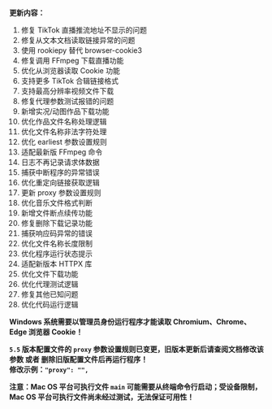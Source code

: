 **更新内容：**

1. 修复 TikTok 直播推流地址不显示的问题
2. 修复从文本文档读取链接异常的问题
3. 使用 rookiepy 替代 browser-cookie3
4. 修复调用 FFmpeg 下载直播功能
5. 优化从浏览器读取 Cookie 功能
6. 支持更多 TikTok 合辑链接格式
7. 支持最高分辨率视频文件下载
8. 修复代理参数测试报错的问题
9. 新增实况/动图作品下载功能
10. 优化作品文件名称处理逻辑
11. 优化文件名称非法字符处理
12. 优化 earliest 参数设置规则
13. 适配最新版 FFmpeg 命令
14. 日志不再记录请求体数据
15. 捕获中断程序的异常错误
16. 优化重定向链接获取逻辑
17. 更新 proxy 参数设置规则
18. 优化音乐文件格式判断
19. 新增文件断点续传功能
20. 修复删除下载记录功能
21. 捕获响应码异常的错误
22. 优化文件名称长度限制
23. 优化程序运行状态提示
24. 适配新版本 HTTPX 库
25. 优化文件下载功能
26. 优化代理测试逻辑
27. 修复其他已知问题
28. 优化代码运行逻辑

<p><strong>Windows 系统需要以管理员身份运行程序才能读取 Chromium、Chrome、Edge 浏览器 Cookie！</strong></p>

<p><strong><code>5.5</code> 版本配置文件的 <code>proxy</code> 参数设置规则已变更，旧版本更新后请查阅文档修改该参数 或者 删除旧版配置文件后再运行程序！<br>修改示例：<code>"proxy": "",</code></strong></p>

<p><strong>注意：Mac OS 平台可执行文件 <code>main</code> 可能需要从终端命令行启动；受设备限制，Mac OS 平台可执行文件尚未经过测试，无法保证可用性！</strong></p>
